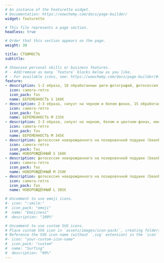 ```yaml
---
# An instance of the Featurette widget.
# Documentation: https://wowchemy.com/docs/page-builder/
widget: featurette

# This file represents a page section.
headless: true

# Order that this section appears on the page.
weight: 30

title: СТОИМОСТЬ
subtitle:

# Showcase personal skills or business features.
# - Add/remove as many `feature` blocks below as you like.
# - For available icons, see: https://wowchemy.com/docs/page-builder/#icons
feature:
- description: 1-2 образа, 10 обработанных диги-фотографий, фотосессия в течение 1 часа в студии.
  icon: camera-retro
  icon_pack: fas
  name: БЕРЕМЕННОСТЬ S 160€
- description: 2-3 образа, силуэт на черном и белом фонах, 15 обработанных диги-фотографий, фотосессия в течение 2 часов в студии.
  icon: camera-retro
  icon_pack: fas
  name: БЕРЕМЕННОСТЬ M 235€
- description: 2-3 образа, силуэт на черном, белом и цветном фонах, макияж и локоны (для 1 человека), 20 обработанных диги-фотографий, фотосессия в течение 2 часов в студии.
  icon: camera-retro
  icon_pack: fas
  name: БЕРЕМЕННОСТЬ M 345€
- description: фотосессия новорожденного на позировочной подушке (beanbag), 7 обработанных диги-фотографий, съёмка в течение 2 часов в студии, напечатанные фотографии размером 10х15см, USB-накопитель со всеми фотографиями в индивидуально разработанной упаковке, обработка дополнительных фотографий 10€ / фотография
  icon: camera-retro
  icon_pack: fas
  name: НОВОРОЖДЁННЫЙ S 160€
- description: фотосессия новорожденного на позировочной подушке (beanbag) или в реквизите, 15 обработанных диги-фотографий, общие семейные кадры и фотографии с братьями-сестрами, съёмка в течение 2-3 часов в студии, напечатанные фотографии размером 10х15см, USB-накопитель со всеми фотографиями в индивидуально разработанной упаковке, обработка дополнительных фотографий 9€ / фотография
  icon: camera-retro
  icon_pack: fas
  name: НОВОРОЖДЁННЫЙ M 250€
- description: фотосессия новорожденного на позировочной подушке (beanbag) или в реквизите, 25 обработанных диги-фотографий, общие семейные кадры и фотографии с братьями-сестрами, съёмка в течение 2-3 часов в студии, напечатанные фотографии размером 10х15см, фотокнига 20 х 20 cm, USB-накопитель со всеми фотографиями в индивидуально разработанной упаковке, обработка дополнительных фотографий 8€ / фотография
  icon: camera-retro
  icon_pack: fas
  name: НОВОРОЖДЁННЫЙ L 385€

# Uncomment to use emoji icons.
#- icon: ":smile:"
#  icon_pack: "emoji"
#  name: "Emojiness"
#  description: "100%"  

# Uncomment to use custom SVG icons.
# Place custom SVG icon in `assets/images/icon-pack/`, creating folders if necessary.
# Reference the SVG icon name (without `.svg` extension) in the `icon` field.
#- icon: "your-custom-icon-name"
#  icon_pack: "custom"
#  name: "Surfing"
#  description: "90%"
---
```

